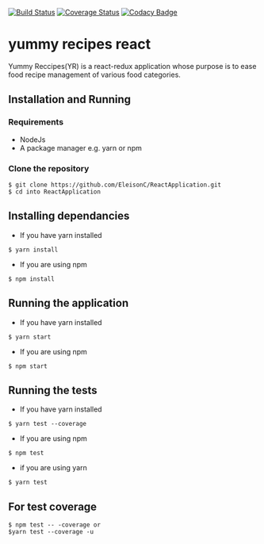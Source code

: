 [![Build Status](https://travis-ci.org/EleisonC/ReactApplication.svg?branch=develop)](https://travis-ci.org/EleisonC/ReactApplication)
[![Coverage Status](https://coveralls.io/repos/github/EleisonC/ReactApplication/badge.svg?branch=develop)](https://coveralls.io/github/EleisonC/ReactApplication?branch=develop)
[![Codacy Badge](https://api.codacy.com/project/badge/Grade/aff8400ff8ef44bab96a6be0f0ca7d0b)](https://www.codacy.com/app/EleisonC/ReactApplication?utm_source=github.com&amp;utm_medium=referral&amp;utm_content=EleisonC/ReactApplication&amp;utm_campaign=Badge_Grade)
# yummy recipes react
Yummy Reccipes(YR)  is a react-redux application whose purpose is to ease food recipe management of various food categories.
## Installation and Running
### Requirements
- NodeJs 
- A package manager e.g. yarn or npm

### Clone the repository
```
$ git clone https://github.com/EleisonC/ReactApplication.git
$ cd into ReactApplication
```

## Installing dependancies

- If you have yarn installed
```
$ yarn install
```

- If you are using npm
```
$ npm install
```

## Running the application

- If you have yarn installed
```
$ yarn start
```

- If you are using npm
```
$ npm start
```

## Running the tests

- If you have yarn installed
```
$ yarn test --coverage 
```

- If you are using npm
```
$ npm test
```
- if you are using yarn
```
$ yarn test

```
## For test coverage
```
$ npm test -- -coverage or
$yarn test --coverage -u
```